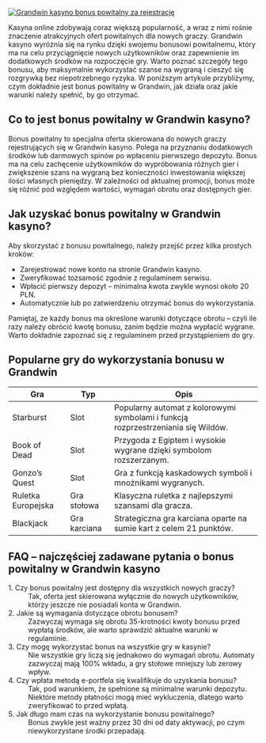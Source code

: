 [![Grandwin kasyno bonus powitalny za rejestrację](https://123-caf.pages.dev/gitsignup.png)](https://vrmoo.ru/Bt82HjjY)

<p>Kasyna online zdobywają coraz większą popularność, a wraz z nimi rośnie znaczenie atrakcyjnych ofert powitalnych dla nowych graczy. Grandwin kasyno wyróżnia się na rynku dzięki swojemu bonusowi powitalnemu, który ma na celu przyciągnięcie nowych użytkowników oraz zapewnienie im dodatkowych środków na rozpoczęcie gry. Warto poznać szczegóły tego bonusu, aby maksymalnie wykorzystać szanse na wygraną i cieszyć się rozgrywką bez niepotrzebnego ryzyka. W poniższym artykule przybliżymy, czym dokładnie jest bonus powitalny w Grandwin, jak działa oraz jakie warunki należy spełnić, by go otrzymać.</p>  <h2>Co to jest bonus powitalny w Grandwin kasyno?</h2> <p>Bonus powitalny to specjalna oferta skierowana do nowych graczy rejestrujących się w Grandwin kasyno. Polega na przyznaniu dodatkowych środków lub darmowych spinów po wpłaceniu pierwszego depozytu. Bonus ma na celu zachęcenie użytkowników do wypróbowania różnych gier i zwiększenie szans na wygraną bez konieczności inwestowania większej ilości własnych pieniędzy. W zależności od aktualnej promocji, bonus może się różnić pod względem wartości, wymagań obrotu oraz dostępnych gier.</p>  <h2>Jak uzyskać bonus powitalny w Grandwin kasyno?</h2> <p>Aby skorzystać z bonusu powitalnego, należy przejść przez kilka prostych kroków:</p> <ul>   <li>Zarejestrować nowe konto na stronie Grandwin kasyno.</li>   <li>Zweryfikować tożsamość zgodnie z regulaminem serwisu.</li>   <li>Wpłacić pierwszy depozyt – minimalna kwota zwykle wynosi około 20 PLN.</li>   <li>Automatycznie lub po zatwierdzeniu otrzymać bonus do wykorzystania.</li> </ul> <p>Pamiętaj, że każdy bonus ma określone warunki dotyczące obrotu – czyli ile razy należy obrócić kwotę bonusu, zanim będzie można wypłacić wygrane. Warto dokładnie zapoznać się z regulaminem przed przystąpieniem do gry.</p>  <h2>Popularne gry do wykorzystania bonusu w Grandwin</h2> <table>   <thead>     <tr>       <th>Gra</th>       <th>Typ</th>       <th>Opis</th>     </tr>   </thead>   <tbody>     <tr>       <td>Starburst</td>       <td>Slot</td>       <td>Popularny automat z kolorowymi symbolami i funkcją rozprzestrzeniania się Wildów.</td>     </tr>     <tr>       <td>Book of Dead</td>       <td>Slot</td>       <td>Przygoda z Egiptem i wysokie wygrane dzięki symbolom rozszerzanym.</td>     </tr>     <tr>       <td>Gonzo’s Quest</td>       <td>Slot</td>       <td>Gra z funkcją kaskadowych symboli i mnożnikami wygranych.</td>     </tr>     <tr>       <td>Ruletka Europejska</td>       <td>Gra stołowa</td>       <td>Klasyczna ruletka z najlepszymi szansami dla gracza.</td>     </tr>     <tr>       <td>Blackjack</td>       <td>Gra karciana</td>       <td>Strategiczna gra karciana oparte na sumie kart z celem 21 punktów.</td>     </tr>   </tbody> </table>  <h2>FAQ – najczęściej zadawane pytania o bonus powitalny w Grandwin kasyno</h2> <dl>   <dt>1. Czy bonus powitalny jest dostępny dla wszystkich nowych graczy?</dt>   <dd>Tak, oferta jest skierowana wyłącznie do nowych użytkowników, którzy jeszcze nie posiadali konta w Grandwin.</dd>    <dt>2. Jakie są wymagania dotyczące obrotu bonusem?</dt>   <dd>Zazwyczaj wymaga się obrotu 35-krotności kwoty bonusu przed wypłatą środków, ale warto sprawdzić aktualne warunki w regulaminie.</dd>    <dt>3. Czy mogę wykorzystać bonus na wszystkie gry w kasynie?</dt>   <dd>Nie wszystkie gry liczą się jednakowo do wymagań obrotu. Automaty zazwyczaj mają 100% wkładu, a gry stołowe mniejszy lub zerowy wpływ.</dd>    <dt>4. Czy wpłata metodą e-portfela się kwalifikuje do uzyskania bonusu?</dt>   <dd>Tak, pod warunkiem, że spełnione są minimalne warunki depozytu. Niektóre metody płatności mogą mieć wykluczenia, dlatego warto zweryfikować to przed wpłatą.</dd>    <dt>5. Jak długo mam czas na wykorzystanie bonusu powitalnego?</dt>   <dd>Bonus zwykle jest ważny przez 30 dni od daty aktywacji, po czym niewykorzystane środki przepadają.</dd> </dl>